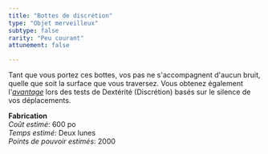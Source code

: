 ```yaml
---
title: "Bottes de discrétion"
type: "Objet merveilleux"
subtype: false
rarity: "Peu courant"
attunement: false

---
```

Tant que vous portez ces bottes, vos pas ne s'accompagnent d'aucun bruit, quelle que soit la surface que vous traversez. Vous obtenez également l'[_avantage_](/utiliser-les-caracteristiques/#avantage-et-desavantage) lors des tests de Dextérité (Discrétion) basés sur le silence de vos déplacements.  

**Fabrication**  
*Coût estimé*: 600 po  
*Temps estimé*: Deux lunes  
*Points de pouvoir estimés*: 2000    
